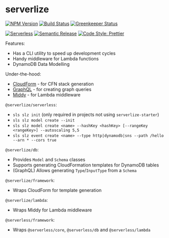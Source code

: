 # serverlize

[![NPM Version][icon-npm]][link-npm]
[![Build Status][icon-ci]][link-ci]
[![Greenkeeper Status][icon-greenkeeper]][link-greenkeeper]

[![Serverless][icon-serverless]][link-serverless]
[![Semantic Release][icon-semantic-release]][link-semantic-release]
[![Code Style: Prettier][icon-code-style]][link-code-style]

Features:
- Has a CLI utility to speed up development cycles
- Handy middleware for Lambda functions
- DynamoDB Data Modelling

Under-the-hood:
- [CloudForm][link-cloudform] - for CFN stack generation
- [GraphQL][link-graphql] - for creating graph queries
- [Middy][link-middy] - for Lambda middleware

`@serverlize/serverless`:
- `sls slz init` (only required in projects not using `serverlize-starter`)
- `sls slz model create --init` 
- `sls slz model create <name> --hashKey <hashKey> [--rangeKey <rangeKey>] --autoscaling 5,5`
- `sls slz event create <name> --type http|dynamodb|sns --path /hello --arn * --cors true`

`@serverlize/db`:
- Provides `Model` and `Schema` classes
- Supports generating CloudFormation templates for DynamoDB tables
- (GraphQL) Allows generating `Type`/`InputType` from a `Schema`

`@serverlize/framework`:
- Wraps CloudForm for template generation

`@serverlize/lambda`:
- Wraps Middy for Lambda middleware

`@serverless/framework`:
- Wraps `@serverless/core`, `@serverless/db` and `@serverless/lambda`

[link-cloudform]: https://github.com/bright/cloudform
[link-dynamoose]: https://github.com/dynamoosejs/dynamoose
[link-graphql]: https://github.com/facebook/graphql
[link-middy]: https://github.com/middyjs/middy

[icon-npm]: https://img.shields.io/npm/v/@serverlize/framework.svg?style=flat-square
[link-npm]: https://google.com
[icon-ci]: https://img.shields.io/travis/serverlize/serverlize.svg?style=flat-square
[link-ci]: https://travis-ci.org/serverlize/serverlize
[icon-greenkeeper]: https://badges.greenkeeper.io/serverlize/serverlize.svg?style=flat-square
[link-greenkeeper]: https://greenkeeper.io/
[icon-serverless]: http://public.serverless.com/badges/v2.svg
[link-serverless]: http://www.serverless.com
[icon-semantic-release]: https://img.shields.io/badge/%20%20%F0%9F%93%A6%F0%9F%9A%80-semantic--release-e10079.svg?style=flat-square
[link-semantic-release]: https://semantic-release.gitbooks.io/semantic-release/
[icon-code-style]: https://img.shields.io/badge/code_style-prettier-ff69b4.svg?style=flat-square
[link-code-style]: https://github.com/prettier/prettier
